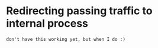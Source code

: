 <!-- TITLE: Iptables Tricks -->
<!-- SUBTITLE: A quick summary of Iptables Tricks -->

# Redirecting passing traffic to internal process
```
don't have this working yet, but when I do :)
```